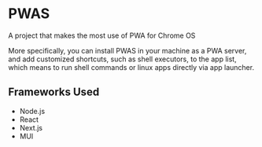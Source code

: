 # PWAS
A project that makes the most use of
PWA for Chrome OS

More specifically, you can install PWAS
in your machine as a PWA server, and add
customized shortcuts, such as shell executors,
to the app list, which means to run shell commands
or linux apps directly via app launcher.
## Frameworks Used
- Node.js
- React
- Next.js
- MUI